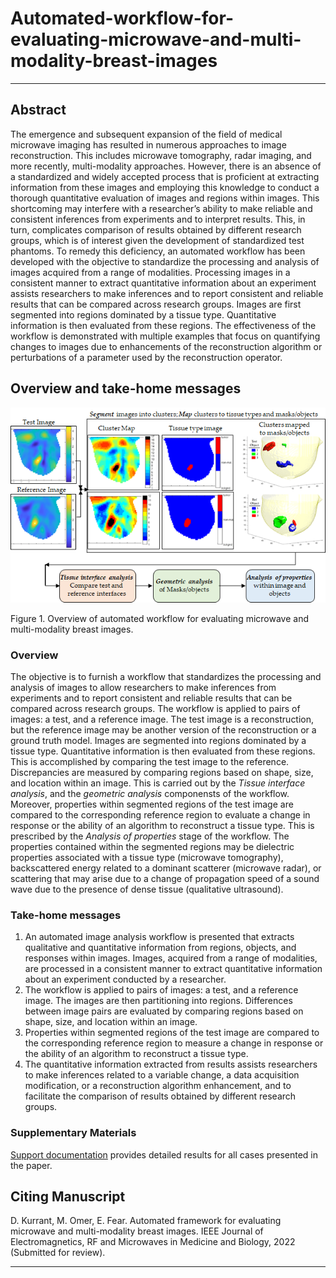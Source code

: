 # Automated-workflow-for-evaluating-microwave-and-multi-modality-breast-images

***

## Abstract
The emergence and subsequent expansion of the field of medical microwave imaging has resulted in numerous approaches to image reconstruction. This includes microwave tomography, radar imaging, and more recently, multi-modality approaches. However, there is an absence of a standardized and widely accepted process that is proficient at extracting information from these images and employing this knowledge to conduct a thorough quantitative evaluation of images and regions within images. This shortcoming may interfere with a researcher’s ability to make reliable and consistent inferences from experiments and to interpret results. This, in turn, complicates comparison of results obtained by different research groups, which is of interest given the development of standardized test phantoms. To remedy this deficiency, an automated workflow has been developed with the objective to standardize the processing and analysis of images acquired from a range of modalities. Processing images in a consistent manner to extract quantitative information about an experiment assists researchers to make inferences and to report consistent and reliable results that can be compared across research groups. Images are first segmented into regions dominated by a tissue type. Quantitative information is then evaluated from these regions. The effectiveness of the workflow is demonstrated with multiple examples that focus on quantifying changes to images due to enhancements of the reconstruction algorithm or perturbations of a parameter used by the reconstruction operator. 

## Overview and take-home messages

![](https://github.com/djkurran/Automated-framework-for-evaluating-microwave-and-multi-modality-breast-images/blob/main/overview.png)

Figure 1. Overview of automated workflow for evaluating microwave and multi-modality breast images.

### Overview

The objective is to furnish a workflow that standardizes the processing and analysis of images to allow researchers to make inferences from experiments and to report consistent and reliable results that can be compared across research groups. The workflow is applied to pairs of images: a test, and a reference image.  The test image is a reconstruction, but the reference image may be another version of the reconstruction or a ground truth model. Images are segmented into regions dominated by a tissue type. Quantitative information is then evaluated from these regions. This is accomplished by comparing the test image to the reference. Discrepancies are measured by comparing regions based on shape, size, and location within an image. This is carried out by the *Tissue interface analysis*, and the *geometric analysis* componensts of the workflow. Moreover, properties within segmented regions of the test image are compared to the corresponding reference region to evaluate a change in response or the ability of an algorithm to reconstruct a tissue type. This is prescribed by the *Analysis of properties* stage of the workflow. The properties contained within the segmented regions may be dielectric properties associated with a tissue type (microwave tomography), backscattered energy related to a dominant scatterer (microwave radar), or scattering that may arise due to a change of propagation speed of a sound wave due to the presence of dense tissue (qualitative ultrasound).

### Take-home messages

1. An automated image analysis workflow is presented that extracts qualitative and quantitative information from regions, objects, and responses within images.
Images, acquired from a range of modalities, are processed in a consistent manner to extract quantitative information about an experiment conducted by a researcher.
2. The workflow is applied to pairs of images: a test, and a reference image.  The images are then partitioning into regions. Differences between image pairs are evaluated by comparing regions based on shape, size, and location within an image. 
3. Properties within segmented regions of the test image are compared to the corresponding reference region to measure a change in response or the ability of an algorithm to reconstruct a tissue type. 
4. The quantitative information extracted from results assists researchers to make inferences related to a variable change, a data acquisition modification, or a reconstruction algorithm enhancement, and to facilitate the comparison of results obtained by different research groups.

### Supplementary Materials

[Support documentation](https://github.com/djkurran/Automated-framework-for-evaluating-microwave-and-multi-modality-breast-images/wiki/0.-Introduction) provides detailed results for all cases presented in the paper.

## Citing Manuscript

D. Kurrant, M. Omer, E. Fear. Automated framework for evaluating microwave and multi-modality breast images. IEEE Journal of Electromagnetics, RF and Microwaves in Medicine and Biology, 2022 (Submitted for review).

***
